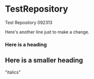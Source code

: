 TestRepository
==============

Test Repository 092313

Here's another line just to make a change.

### Here is a heading

## Here is a smaller heading

"italics"